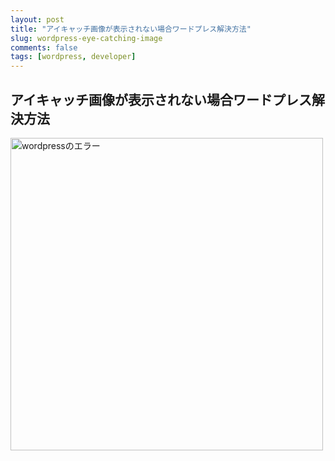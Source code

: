 ```yaml
---
layout: post
title: "アイキャッチ画像が表示されない場合ワードプレス解決方法"
slug: wordpress-eye-catching-image
comments: false
tags: [wordpress, developer]
---
```

## アイキャッチ画像が表示されない場合ワードプレス解決方法
<img src="https://drive.google.com/uc?export=view&id=1v1g06Mvx-zclnrCYaiONnnaPSZV-wswx" alt="wordpressのエラー"  width="500" >
